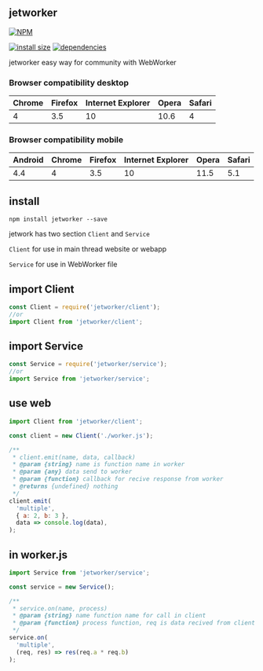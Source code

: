 ## jetworker

[![NPM](https://nodei.co/npm/jetworker.png)](https://nodei.co/npm/jetworker/)

[![install size](https://packagephobia.now.sh/badge?p=jetworker)](https://packagephobia.now.sh/result?p=jetworker) [![dependencies](https://david-dm.org/uxitten/jetworker.svg)](https://david-dm.org/uxitten/jetworker.svg)

jetworker easy way for community with WebWorker

### Browser compatibility desktop

|Chrome|Firefox|Internet Explorer|Opera|Safari|
|------|-------|-----------------|-----|------|
|4     |3.5    |10               |10.6 |4     |

### Browser compatibility mobile

|Android|Chrome|Firefox|Internet Explorer|Opera|Safari
|-------|------|-------|-----------------|-----|-----|
|4.4    |4     |3.5    |10               |11.5 |5.1  |

## install
```npm
npm install jetworker --save
```

jetwork has two section ```Client``` and ```Service```

```Client``` for use in main thread website or webapp

```Service``` for use in WebWorker file

## import Client
```javascript
const Client = require('jetworker/client');
//or
import Client from 'jetworker/client';
```

## import Service
```javascript
const Service = require('jetworker/service');
//or
import Service from 'jetworker/service';
```

## use web
```javascript
import Client from 'jetworker/client';

const client = new Client('./worker.js');

/**
 * client.emit(name, data, callback)
 * @param {string} name is function name in worker
 * @param {any} data send to worker
 * @param {function} callback for recive response from worker
 * @returns {undefined} nothing
 */
client.emit(
  'multiple',   
  { a: 2, b: 3 }, 
  data => console.log(data),
);
```

## in worker.js
```javascript
import Service from 'jetworker/service';

const service = new Service();

/**
 * service.on(name, process)
 * @param {string} name function name for call in client
 * @param {function} process function, req is data recived from client and res is function for send result to client 
 */
service.on(  
  'multiple',   
  (req, res) => res(req.a * req.b) 
);
```